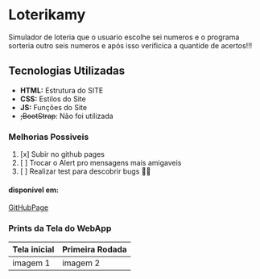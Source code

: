 # Loterikamy
Simulador de loteria que o usuario escolhe sei numeros e o programa sorteria outro seis numeros e após isso verificica a quantide de acertos!!!

## Tecnologias Utilizadas 
- **HTML:** Estrutura do SITE
- **CSS:** Estilos do Site
- **JS:** Funções do Site
- ~~;BootStrap~~: Não foi utilizada


### Melhorias Possiveis 

1. [x] Subir no github pages
2. [ ] Trocar o Alert pro mensagens mais amigaveis
3. [ ] Realizar test para descobrir bugs 🐱‍👤

#### disponivel em:

[GitHubPage](https://hp12234.github.io/Loterikamy/)


### Prints da Tela do WebApp

| Tela inicial | Primeira Rodada |
|------------- |-----------------|
| imagem 1     | imagem 2        |   
